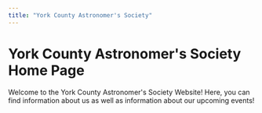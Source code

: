 ```yaml
---
title: "York County Astronomer's Society"
---
```


# York County Astronomer's Society Home Page

Welcome to the York County Astronomer's Society Website! Here, you can find information about us
as well as information about our upcoming events!